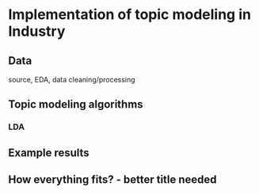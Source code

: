 # Implementation of topic modeling in Industry

## Data
source, EDA, data cleaning/processing

## Topic modeling algorithms

### LDA

## Example results

## How everything fits? - better title needed
